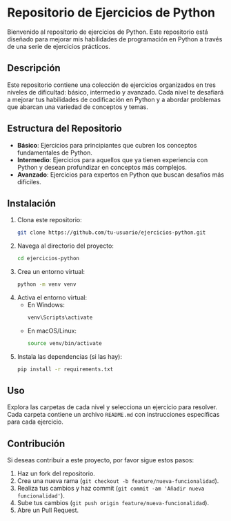 # Repositorio de Ejercicios de Python

Bienvenido al repositorio de ejercicios de Python. Este repositorio está diseñado para  mejorar mis habilidades de programación en Python a través de una serie de ejercicios prácticos.

## Descripción

Este repositorio contiene una colección de ejercicios organizados en tres niveles de dificultad: básico, intermedio y avanzado. Cada nivel te desafiará a mejorar tus habilidades de codificación en Python y a abordar problemas que abarcan una variedad de conceptos y temas.

## Estructura del Repositorio

- **Básico**: Ejercicios para principiantes que cubren los conceptos fundamentales de Python.
- **Intermedio**: Ejercicios para aquellos que ya tienen experiencia con Python y desean profundizar en conceptos más complejos.
- **Avanzado**: Ejercicios para expertos en Python que buscan desafíos más difíciles.

## Instalación

1. Clona este repositorio:
    ```bash
    git clone https://github.com/tu-usuario/ejercicios-python.git
    ```
2. Navega al directorio del proyecto:
    ```bash
    cd ejercicios-python
    ```
3. Crea un entorno virtual:
    ```bash
    python -m venv venv
    ```
4. Activa el entorno virtual:
    - En Windows:
        ```bash
        venv\Scripts\activate
        ```
    - En macOS/Linux:
        ```bash
        source venv/bin/activate
        ```
5. Instala las dependencias (si las hay):
    ```bash
    pip install -r requirements.txt
    ```

## Uso

Explora las carpetas de cada nivel y selecciona un ejercicio para resolver. Cada carpeta contiene un archivo `README.md` con instrucciones específicas para cada ejercicio.

## Contribución

Si deseas contribuir a este proyecto, por favor sigue estos pasos:

1. Haz un fork del repositorio.
2. Crea una nueva rama (`git checkout -b feature/nueva-funcionalidad`).
3. Realiza tus cambios y haz commit (`git commit -am 'Añadir nueva funcionalidad'`).
4. Sube tus cambios (`git push origin feature/nueva-funcionalidad`).
5. Abre un Pull Request.





